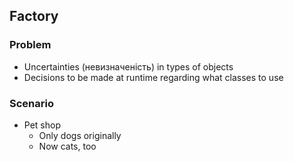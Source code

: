 ## Factory
### Problem
- Uncertainties (невизначеність) in types of objects
- Decisions to be made at runtime regarding what classes to use

### Scenario 
- Pet shop
    - Only dogs originally
    - Now cats, too
    
    